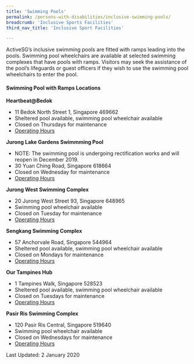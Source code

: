 ```yaml
---
title: 'Swimming Pools'
permalink: /persons-with-disabilities/inclusive-swimming-pools/
breadcrumb: 'Inclusive Sports Facilities'
third_nav_title: 'Inclusive Sport Facilities'

---
```



ActiveSG’s inclusive swimming pools are fitted with ramps leading into the pools. Swimming pool wheelchairs are available at selected swimming complexes that have pools with ramps. Visitors may seek the assistance of the pool’s lifeguards or guest officers if they wish to use the swimming pool wheelchairs to enter the pool. 

#### Swimming Pool with Ramps Locations

**Heartbeat@Bedok**
* 11 Bedok North Street 1, Singapore 469662
* Sheltered pool available, swimming pool wheelchair available
* Closed on Thursdays for maintenance
* [Operating Hours](https://www.myactivesg.com/Facilities/heartbeat-bedok-activesg-swimming-complex)

**Jurong Lake Gardens Swimmming Pool**
* NOTE: The swimming pool is undergoing rectification works and will reopen in December 2019. 
* 30 Yuan Ching Road, Singapore 618664 
*  Closed on Wednesday for maintenance 
* [Operating Hours](https://www.myactivesg.com/Facilities/jurong-lake-gardens-pool)

**Jurong West Swimming Complex**
* 20 Jurong West Street 93, Singapore 648965
* Swimming pool wheelchair available
*  Closed on Tuesday for maintenance 
* [Operating Hours](https://www.myactivesg.com/facilities/jurong-west-swimming-complex)

**Sengkang Swimming Complex**
* 57 Anchorvale Road, Singapore 544964
* Sheltered pool available, swimming pool wheelchair available
* Closed on Mondays for maintenance
* [Operating Hours](https://www.myactivesg.com/facilities/sengkang-swimming-complex)

**Our Tampines Hub**
* 1 Tampines Walk, Singapore 528523
* Sheltered pool available, swimming pool wheelchair available
* Closed on Tuesdays for maintenance 
* [Operating Hours](https://www.myactivesg.com/facilities/tampines-swimming-complex)

**Pasir Ris Swimming Complex**
* 120 Pasir Ris Central, Singapore 519640
* Swimming pool wheelchair available
* Closed on Wednesdays for maintenance 
* [Operating Hours](https://www.myactivesg.com/facilities/pasir-ris-swimming-complex)

Last Updated: 2 January 2020

